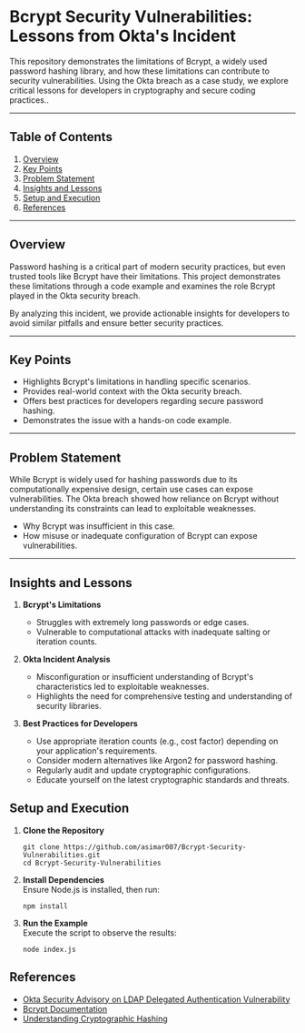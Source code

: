 
# Bcrypt Security Vulnerabilities: Lessons from Okta's Incident

This repository demonstrates the limitations of Bcrypt, a widely used password hashing library, and how these limitations can contribute to security vulnerabilities. Using the Okta breach as a case study, we explore critical lessons for developers in cryptography and secure coding practices..

----------

## Table of Contents

1.  [Overview](#overview)
2.  [Key Points](#key-points)
3.  [Problem Statement](#problem-statement)
4.  [Insights and Lessons](#insights-and-lessons)
5.  [Setup and Execution](#setup-and-execution)
6. [References](#references)

----------

## Overview

Password hashing is a critical part of modern security practices, but even trusted tools like Bcrypt have their limitations. This project demonstrates these limitations through a code example and examines the role Bcrypt played in the Okta security breach.

By analyzing this incident, we provide actionable insights for developers to avoid similar pitfalls and ensure better security practices.

----------

## Key Points

-   Highlights Bcrypt's limitations in handling specific scenarios.
-   Provides real-world context with the Okta security breach.
-   Offers best practices for developers regarding secure password hashing.
-   Demonstrates the issue with a hands-on code example.

----------

## Problem Statement

While Bcrypt is widely used for hashing passwords due to its computationally expensive design, certain use cases can expose vulnerabilities. The Okta breach showed how reliance on Bcrypt without understanding its constraints can lead to exploitable weaknesses.


-   Why Bcrypt was insufficient in this case.
-   How misuse or inadequate configuration of Bcrypt can expose vulnerabilities.

----------

## Insights and Lessons

1.  **Bcrypt's Limitations**
    
    -   Struggles with extremely long passwords or edge cases.
    -   Vulnerable to computational attacks with inadequate salting or iteration counts.
2.  **Okta Incident Analysis**
    
    -   Misconfiguration or insufficient understanding of Bcrypt's characteristics led to exploitable weaknesses.
    -   Highlights the need for comprehensive testing and understanding of security libraries.
3.  **Best Practices for Developers**
    
    -   Use appropriate iteration counts (e.g., cost factor) depending on your application's requirements.
    -   Consider modern alternatives like Argon2 for password hashing.
    -   Regularly audit and update cryptographic configurations.
    -   Educate yourself on the latest cryptographic standards and threats.
 
## Setup and Execution

1.  **Clone the Repository** 
    ```
    git clone https://github.com/asimar007/Bcrypt-Security-Vulnerabilities.git
    cd Bcrypt-Security-Vulnerabilities
    ``` 
    
2.  **Install Dependencies**  
    Ensure Node.js is installed, then run:
    
    ```
    npm install
    ``` 
    
3.  **Run the Example**  
    Execute the script to observe the results:
    
    ```
    node index.js
    ```
## References

-   [Okta Security Advisory on LDAP Delegated Authentication Vulnerability](https://trust.okta.com/security-advisories/okta-ad-ldap-delegated-authentication-username/)
-   [Bcrypt Documentation](https://www.npmjs.com/package/bcrypt)
-   [Understanding Cryptographic Hashing](https://en.wikipedia.org/wiki/Cryptographic_hash_function)
